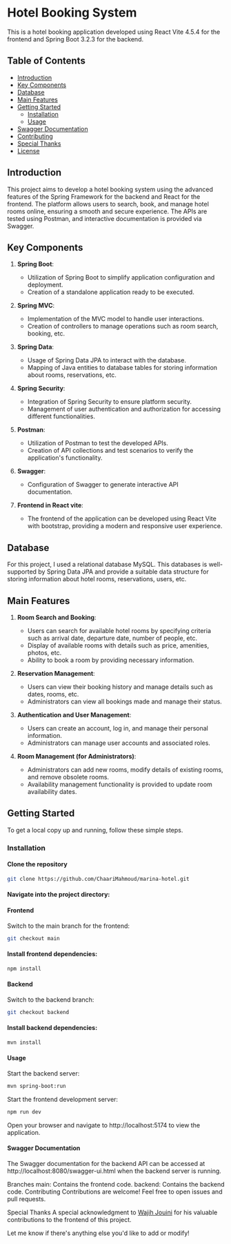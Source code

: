 # Hotel Booking System

This is a hotel booking application developed using React Vite 4.5.4 for the frontend and Spring Boot 3.2.3 for the backend.

## Table of Contents

- [Introduction](#introduction)
- [Key Components](#key-components)
- [Database](#database)
- [Main Features](#main-features)
- [Getting Started](#getting-started)
  - [Installation](#installation)
  - [Usage](#usage)
- [Swagger Documentation](#swagger-documentation)
- [Contributing](#contributing)
- [Special Thanks](#special-thanks)
- [License](#license)

## Introduction

This project aims to develop a hotel booking system using the advanced features of the Spring Framework for the backend and React for the frontend. The platform allows users to search, book, and manage hotel rooms online, ensuring a smooth and secure experience. The APIs are tested using Postman, and interactive documentation is provided via Swagger.

## Key Components

1. **Spring Boot**:
   - Utilization of Spring Boot to simplify application configuration and deployment.
   - Creation of a standalone application ready to be executed.

2. **Spring MVC**:
   - Implementation of the MVC model to handle user interactions.
   - Creation of controllers to manage operations such as room search, booking, etc.

3. **Spring Data**:
   - Usage of Spring Data JPA to interact with the database.
   - Mapping of Java entities to database tables for storing information about rooms, reservations, etc.

4. **Spring Security**:
   - Integration of Spring Security to ensure platform security.
   - Management of user authentication and authorization for accessing different functionalities.

5. **Postman**:
   - Utilization of Postman to test the developed APIs.
   - Creation of API collections and test scenarios to verify the application's functionality.

6. **Swagger**:
   - Configuration of Swagger to generate interactive API documentation.
   
7. **Frontend in React vite**:
   - The frontend of the application can be developed using React Vite with bootstrap, providing a modern and responsive user experience.


## Database

For this project, I used a relational database MySQL. This databases is well-supported by Spring Data JPA and provide a suitable data structure for storing information about hotel rooms, reservations, users, etc.

## Main Features

1. **Room Search and Booking**:
   - Users can search for available hotel rooms by specifying criteria such as arrival date, departure date, number of people, etc.
   - Display of available rooms with details such as price, amenities, photos, etc.
   - Ability to book a room by providing necessary information.

2. **Reservation Management**:
   - Users can view their booking history and manage details such as dates, rooms, etc.
   - Administrators can view all bookings made and manage their status.

3. **Authentication and User Management**:
   - Users can create an account, log in, and manage their personal information.
   - Administrators can manage user accounts and associated roles.

4. **Room Management (for Administrators)**:
   - Administrators can add new rooms, modify details of existing rooms, and remove obsolete rooms.
   - Availability management functionality is provided to update room availability dates.

## Getting Started

To get a local copy up and running, follow these simple steps.

### Installation

#### Clone the repository

```bash
git clone https://github.com/ChaariMahmoud/marina-hotel.git
```

#### Navigate into the project directory:


#### Frontend
Switch to the main branch for the frontend:

```bash
git checkout main
```
#### Install frontend dependencies:

```bash
npm install
```
#### Backend
Switch to the backend branch:

```bash
git checkout backend
```
#### Install backend dependencies:

```bash
mvn install
```
#### Usage
Start the backend server:

```bash
mvn spring-boot:run
```

Start the frontend development server:

```bash
npm run dev
```
Open your browser and navigate to http://localhost:5174 to view the application.

#### Swagger Documentation
The Swagger documentation for the backend API can be accessed at http://localhost:8080/swagger-ui.html when the backend server is running.

Branches
main: Contains the frontend code.
backend: Contains the backend code.
Contributing
Contributions are welcome! Feel free to open issues and pull requests.

Special Thanks
A special acknowledgment to [Wajih Jouini](https://github.com/jouini-wajih) for his valuable contributions to the frontend of this project.

Let me know if there's anything else you'd like to add or modify!

